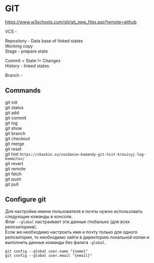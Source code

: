 # GIT

https://www.w3schools.com/git/git_new_files.asp?remote=github

VCS - 

Repository - Data base of linked states  
Working copy  
Stage - prepare state  

Commit = State != Changes  
History - linked states

Branch - 

## Commands
git init  
git status  
git add  
git commit  
git log  
git show  
git branch  
git checkout  
git merge  
git reset  
git hist ```https://skazkin.su/sozdanie-komandy-git-hist-krasivyj-log-kommitov/```  
git revert  
git remote  
git fetch  
git push  
git pull  

## Configure git
Для настройки имени пользователя и почты нужно использовать следующие команды в консоли.  
Флаг ```--global``` настраивает эти данные глобально (для всех репозиториев).  
Если же необходимо настроить имя и почту только для одного репозитория, то необходимо зайти в директорию локальной копии и выполнить данные команды без фалага ```-global```.
```console
git config --global user.name "{name}"
git config --global user.email "{email}"
```

